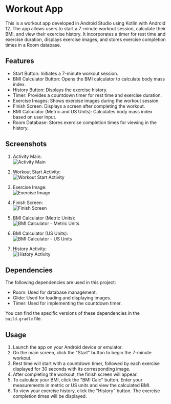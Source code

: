 # Workout App

This is a workout app developed in Android Studio using Kotlin with Android 12. The app allows users to start a 7-minute workout session, calculate their BMI, and view their exercise history. It incorporates a timer for rest time and exercise duration, displays exercise images, and stores exercise completion times in a Room database.

## Features

- Start Button: Initiates a 7-minute workout session.
- BMI Calculator Button: Opens the BMI calculator to calculate body mass index.
- History Button: Displays the exercise history.
- Timer: Provides a countdown timer for rest time and exercise duration.
- Exercise Images: Shows exercise images during the workout session.
- Finish Screen: Displays a screen after completing the workout.
- BMI Calculator (Metric and US Units): Calculates body mass index based on user input.
- Room Database: Stores exercise completion times for viewing in the history.

## Screenshots

1. Activity Main:  
   ![Activity Main](workoutApp1.png)

2. Workout Start Activity:  
   ![Workout Start Activity](workoutApp2.png)

3. Exercise Image:  
   ![Exercise Image](workoutApp3.png)

4. Finish Screen:  
   ![Finish Screen](workoutApp4.png)

5. BMI Calculator (Metric Units):  
   ![BMI Calculator - Metric Units](workoutApp5.png)

6. BMI Calculator (US Units):  
   ![BMI Calculator - US Units](workoutApp6.png)

7. History Activity:  
   ![History Activity](workoutApp7.png)


## Dependencies

The following dependencies are used in this project:

- Room: Used for database management.
- Glide: Used for loading and displaying images.
- Timer: Used for implementing the countdown timer.

You can find the specific versions of these dependencies in the `build.gradle` file.

## Usage

1. Launch the app on your Android device or emulator.
2. On the main screen, click the "Start" button to begin the 7-minute workout.
3. Rest time will start with a countdown timer, followed by each exercise displayed for 30 seconds with its corresponding image.
4. After completing the workout, the finish screen will appear.
5. To calculate your BMI, click the "BMI Calc" button. Enter your measurements in metric or US units and view the calculated BMI.
6. To view your exercise history, click the "History" button. The exercise completion times will be displayed.

